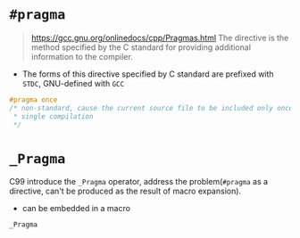 # `#pragma`
> https://gcc.gnu.org/onlinedocs/cpp/Pragmas.html
The directive is the method specified by the C standard for providing additional
information to the compiler.
- The forms of this directive specified by C standard are prefixed with `STDC`,
  GNU-defined with `GCC`
```c
#pragma once
/* non-standard, cause the current source file to be included only once in a
 * single compilation
 */
```

# `_Pragma` 
C99 introduce the `_Pragma` operator, address the problem(`#pragma` as a 
directive, can't be produced as the result of macro expansion).
- can be embedded in a macro
```c
_Pragma 
```

